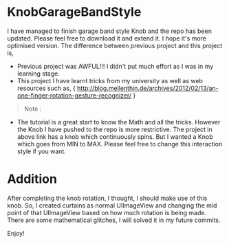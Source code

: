 KnobGarageBandStyle
=============================

I have managed to finish garage band style Knob and the repo has been updated. Please feel free to download it and extend it. I hope it's more optimised version. The difference between previous project and this project is,

- Previous project was AWFUL!!! I didn't put much effort as I was in my learning stage.
- This project I have learnt tricks from my university as well as web resources such as, { http://blog.mellenthin.de/archives/2012/02/13/an-one-finger-rotation-gesture-recognizer/ }

> Note :

- The tutorial is a great start to know the Math and all the tricks. However the Knob I have pushed to the repo is more restrictive. The project in above link has a knob which continuously spins. But I wanted a Knob which goes from MIN to MAX. Please feel free to change this interaction style if you want.

Addition
==========
After completing the knob rotation, I thought, I should make use of this knob. So, I created curtains as normal UIImageView and changing the mid point of that UIImageView based on how much rotation is being made. There are some mathematical glitches, I will solved it in my future commits. 

Enjoy!



